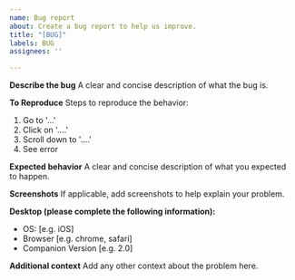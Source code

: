 ```yaml
---
name: Bug report
about: Create a bug report to help us improve.
title: "[BUG]"
labels: BUG
assignees: ''

---
```

<!--
**Make sure you're on the latest bleeding edge build**
*Before you report a bug, make sure you're not reporting something that have been fixed in the master branch by downloading a "latest" build from https://builds.bitfocus.io/companion/*

**This form is only for bugs related to the Companion software itself. If you are reporting a bug that you feel is limited to a specific Companion module, please make the bug report directly in that module's repository.** Most Repositories can be located within the Bitfocus Github account (https://github.com/bitfocus?type=source) with the following naming convention: companion-module-*manufacturer*-*product*
-->

**Describe the bug**
A clear and concise description of what the bug is.

**To Reproduce**
Steps to reproduce the behavior:
1. Go to '...'
2. Click on '....'
3. Scroll down to '....'
4. See error

**Expected behavior**
A clear and concise description of what you expected to happen.

**Screenshots**
If applicable, add screenshots to help explain your problem.

**Desktop (please complete the following information):**
 - OS: [e.g. iOS]
 - Browser [e.g. chrome, safari]
 - Companion Version [e.g. 2.0]

**Additional context**
Add any other context about the problem here.
